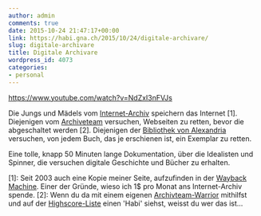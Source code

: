 ```yaml
---
author: admin
comments: true
date: 2015-10-24 21:47:17+00:00
link: https://habi.gna.ch/2015/10/24/digitale-archivare/
slug: digitale-archivare
title: Digitale Archivare
wordpress_id: 4073
categories:
- personal
---
```


https://www.youtube.com/watch?v=NdZxI3nFVJs

Die Jungs und Mädels vom [Internet-Archiv](https://archive.org) speichern das Internet [1]. Diejenigen vom [Archiveteam](http://archiveteam.org/) versuchen, Webseiten zu retten, bevor die abgeschaltet werden [2]. Diejenigen der [Bibliothek von Alexandria](http://bibalex.org/) versuchen, von jedem Buch, das je erschienen ist, ein Exemplar zu retten.

Eine tolle, knapp 50 Minuten lange Dokumentation, über die Idealisten und Spinner, die versuchen digitale Geschichte und Bücher zu erhalten.

[1]: Seit 2003 auch eine Kopie meiner Seite, aufzufinden in der [Wayback Machine](https://web.archive.org/web/*/habi.gna.ch). Einer der Gründe, wieso ich 1$ pro Monat ans Internet-Archiv spende.
[2]: Wenn du da mit einem eigenen [Archivteam-Warrior](http://archiveteam.org/index.php?title=Warrior) mithilfst und auf der [Highscore-Liste](http://tracker.archiveteam.org) einen 'Habi' siehst, weisst du wer das ist...
